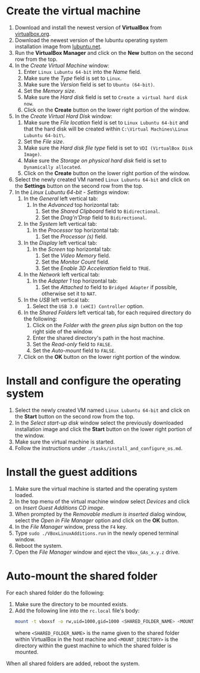 # Create the virtual machine

1. Download and install the newest version of **VirtualBox** from [virtualbox.org](https://www.virtualbox.org/wiki/Downloads).
1. Download the newest version of the lubuntu operating system installation image from [lubuntu.net](https://lubuntu.net/downloads/).
1. Run the **VirtualBox Manager** and click on the **New** button on the second row from the top.
1. In the *Create Virtual Machine* window:
	1. Enter `Linux Lubuntu 64-bit` into the *Name* field.
	1. Make sure the *Type* field is set to `Linux`.
	1. Make sure the *Version* field is set to `Ubuntu (64-bit)`.
	1. Set the *Memory size*.
	1. Make sure the *Hard disk* field is set to `Create a virtual hard disk now`.
	1. Click on the **Create** button on the lower right portion of the window.
1. In the *Create Virtual Hard Disk* window:
	1. Make sure the *File location* field is set to `Linux Lubuntu 64-bit` and that the hard disk will be created within `C:\Virtual Machines\Linux Lubuntu 64-bit\`.
	1. Set the *File size*.
	1. Make sure the *Hard disk file type* field is set to `VDI (VirtualBox Disk Image)`.
	1. Make sure the *Storage on physical hard disk* field is set to `Dynamically allocated`.
	1. Click on the **Create** button on the lower right portion of the window.
1. Select the newly created VM named `Linux Lubuntu 64-bit` and click on the **Settings** button on the second row from the top.
1. In the *Linux Lubuntu 64-bit - Settings* window:
	1. In the *General* left vertical tab:
		1. In the *Advanced* top horizontal tab:
			1. Set the *Shared Clipboard* field to `Bidirectional`.
			1. Set the *Drag'n'Drop* field to `Bidirectional`.
	1. In the *System* left vertical tab:
		1. In the *Processor* top horizontal tab:
			1. Set the *Processor (s)* field.
	1. In the *Display* left vertical tab:
		1. In the *Screen* top horizontal tab:
			1. Set the *Video Memory* field.
			1. Set the *Monitor Count* field.
			1. Set the *Enable 3D Acceleration* field to `TRUE`.
	1. In the *Network* left vertical tab:
		1. In the *Adapter 1* top horizontal tab:
			1. Set the *Attached to* field to `Bridged Adapter` if possible, otherwise set it to `NAT`.
	1. In the *USB* left vertical tab:
		1. Select the `USB 3.0 (xHCI) Controller` option.
	1. In the *Shared Folders* left vertical tab, for each required directory do the following:
		1. Click on the *Folder with the green plus sign* button on the top right side of the window.
		1. Enter the shared directory's path in the host machine.
		1. Set the *Read-only* field to `FALSE`.
		1. Set the *Auto-mount* field to `FALSE`.
	1. Click on the **OK** button on the lower right portion of the window.

# Install and configure the operating system

1. Select the newly created VM named `Linux Lubuntu 64-bit` and click on the **Start** button on the second row from the top.
1. In the *Select start-up disk* window select the previously downloaded installation image and click the **Start** button on the lower right portion of the window.
1. Make sure the virtual machine is started.
1. Follow the instructions under `./tasks/install_and_configure_os.md`.

# Install the guest additions

1. Make sure the virtual machine is started and the operating system loaded.
1. In the top menu of the virtual machine window select *Devices* and click on *Insert Guest Additions CD image*.
1. When prompted by the *Removable medium is inserted* dialog window, select the *Open in File Manager* option and click on the **OK** button.
1. In the *File Manager* window, press the `F4` key.
1. Type `sudo ./VBoxLinuxAdditions.run` in the newly opened terminal window.
1. Reboot the system.
1. Open the *File Manager* window and eject the `VBox_GAs_x.y.z` drive.

# Auto-mount the shared folder

For each shared folder do the following:

1. Make sure the directory to be mounted exists.
1. Add the following line into the `rc.local` file's body:
	```bash
	mount -t vboxsf -o rw,uid=1000,gid=1000 <SHARED_FOLDER_NAME> <MOUNT_DIRECTORY>
	```
	where `<SHARED_FOLDER_NAME>` is the name given to the shared folder within VirtualBox in the host machine and `<MOUNT_DIRECTORY>` is the directory within the guest machine to which the shared folder is mounted.

When all shared folders are added, reboot the system.
